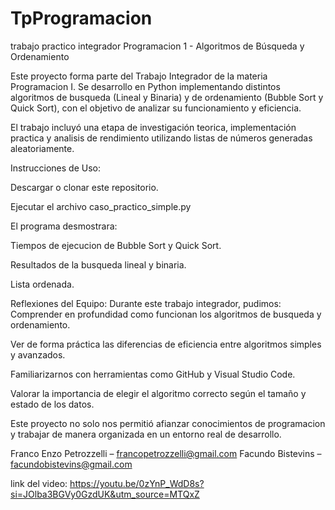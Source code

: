 # TpProgramacion
trabajo practico integrador Programacion 1 - Algoritmos de Búsqueda y Ordenamiento

Este proyecto forma parte del Trabajo Integrador de la materia Programacion I.
Se desarrollo en Python implementando distintos algoritmos de busqueda (Lineal y Binaria) y de ordenamiento (Bubble Sort y Quick Sort), con el objetivo de analizar su funcionamiento y eficiencia.

El trabajo incluyó una etapa de investigación teorica, implementación practica y analisis de rendimiento utilizando listas de números generadas aleatoriamente.

Instrucciones de Uso:

Descargar o clonar este repositorio.

Ejecutar el archivo caso_practico_simple.py 

El programa desmostrara:

  Tiempos de ejecucion de Bubble Sort y Quick Sort.

  Resultados de la busqueda lineal y binaria.

  Lista ordenada.


Reflexiones del Equipo:
Durante este trabajo integrador, pudimos:
Comprender en profundidad como funcionan los algoritmos de busqueda y ordenamiento.

Ver de forma práctica las diferencias de eficiencia entre algoritmos simples y avanzados.

Familiarizarnos con herramientas como GitHub y Visual Studio Code.

Valorar la importancia de elegir el algoritmo correcto según el tamaño y estado de los datos.

Este proyecto no solo nos permitió afianzar conocimientos de programacion y trabajar de manera organizada en un entorno real de desarrollo.

Franco Enzo Petrozzelli – francopetrozzelli@gmail.com
Facundo Bistevins – facundobistevins@gmail.com

link del video: https://youtu.be/0zYnP_WdD8s?si=JOlba3BGVy0GzdUK&utm_source=MTQxZ

